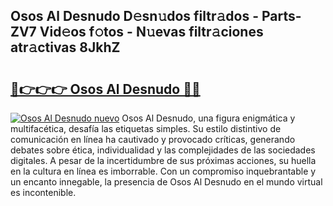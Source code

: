## Osos Al Desnudo D𝚎sn𝚞dos filtr𝚊dos - Parts-ZV7 Vid𝚎os f𝚘tos - N𝚞evas filtr𝚊ciones atr𝚊ctivas 8JkhZ

# <h2><a href="http://mb06tch.tromn.icu/?c=Osos+Al+Desnudo">🔗👉👉👉 Osos Al Desnudo 🔗🔗</a></h2>

[![Osos Al Desnudo nuevo](https://i.imgur.com/pEAQMta.gif)](http://mb06tch.tromn.icu/?c=Osos+Al+Desnudo)
Osos Al Desnudo, una figura enigmática y multifacética, desafía las etiquetas simples. Su estilo distintivo de comunicación en línea ha cautivado y provocado críticas, generando debates sobre ética, individualidad y las complejidades de las sociedades digitales. A pesar de la incertidumbre de sus próximas acciones, su huella en la cultura en línea es imborrable. Con un compromiso inquebrantable y un encanto innegable, la presencia de Osos Al Desnudo en el mundo virtual es incontenible.
